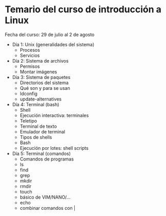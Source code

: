 # Temario del curso de introducción a Linux

Fecha del curso: 29 de julio al 2 de agosto


* Día 1: Unix (generalidades del sistema)
	* Procesos
	* Servicios
* Día 2: Sistema de archivos 
	* Permisos
	* Montar imágenes
* Día 3: Sistema de paquetes	
	* Directorios del sistema
	* Qué son y para se usan
	* ldconfig
	* update-alternatives
* Día 4: Terminal (bash) 
	* Shell
	* Ejecución interactiva: terminales
	* Teletipo
	* Terminal de texto
	* Emulador de terminal
	* Tipos de shells
	* Bash 
	* Ejecución por lotes: shell scripts
* Día 5: Terminal (comandos) 	
	* Comandos de programas
	* ls
	* find
	* grep
	* mkdir
	* rmdir
	* touch
	* básico de VIM/NANO/…
	* echo
	* combinar comandos con |
